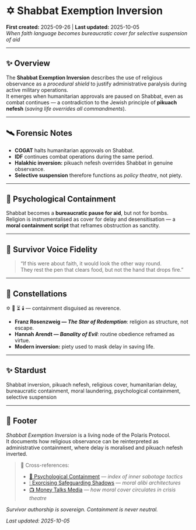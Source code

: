 # ✡️ Shabbat Exemption Inversion  
**First created:** 2025-09-26 | **Last updated:** 2025-10-05  
*When faith language becomes bureaucratic cover for selective suspension of aid*  

---

## ✨ Overview  

The **Shabbat Exemption Inversion** describes the use of religious observance as a *procedural shield* to justify administrative paralysis during active military operations.  
It emerges when humanitarian approvals are paused on Shabbat, even as combat continues — a contradiction to the Jewish principle of **pikuach nefesh** (*saving life overrides all commandments*).  

---

## 🛰️ Forensic Notes  

- **COGAT** halts humanitarian approvals on Shabbat.  
- **IDF** continues combat operations during the same period.  
- **Halakhic inversion:** pikuach nefesh overrides Shabbat in genuine observance.  
- **Selective suspension** therefore functions as *policy theatre*, not piety.  

---

## 🧠 Psychological Containment  

Shabbat becomes a **bureaucratic pause for aid**, but not for bombs.  
Religion is instrumentalised as cover for delay and desensitisation — a **moral containment script** that reframes obstruction as sanctity.  

---

## 🐅 Survivor Voice Fidelity  

> “If this were about faith, it would look the other way round.  
> They rest the pen that clears food, but not the hand that drops fire.”  

---

## 🌌 Constellations  

✡️ 🧠 ⏳ 🕯️ — containment disguised as reverence.  
- **Franz Rosenzweig — *The Star of Redemption***: religion as structure, not escape.  
- **Hannah Arendt — *Banality of Evil***: routine obedience reframed as virtue.  
- **Modern inversion:** piety used to mask delay in saving life.

---

## ✨ Stardust  

Shabbat inversion, pikuach nefesh, religious cover, humanitarian delay, bureaucratic containment, moral laundering, psychological containment, selective suspension

---

## 🏮 Footer  

*Shabbat Exemption Inversion* is a living node of the Polaris Protocol.  
It documents how religious observance can be reinterpreted as administrative containment, where delay is moralised and pikuach nefesh inverted.  

> 📡 Cross-references:
> 
> - [🧠 Psychological Containment](./README.md) — *index of inner sabotage tactics*  
> - [🕯 Exorcising Safeguarding Shadows](../../../Disruption_Kit/Big_Picture_Protocols/🕯_Exorcising_Safeguarding_Shadows/README.md) — *moral alibi architectures*  
> - [📺 Money Talks Media](../../../Disruption_Kit/Big_Picture_Protocols/📺_Money_Talks_Media//README.md) — *how moral cover circulates in crisis theatre*  

*Survivor authorship is sovereign. Containment is never neutral.*  

_Last updated: 2025-10-05_
